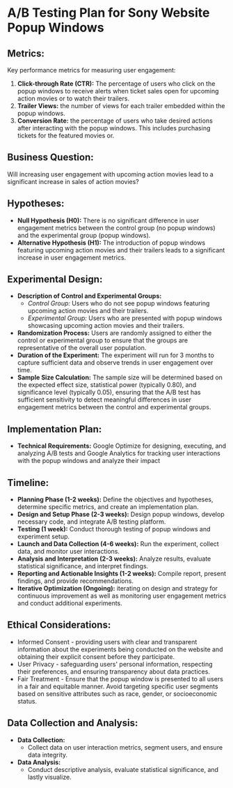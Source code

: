 # A/B Testing Plan for Sony Website Popup Windows

## Metrics:
Key performance metrics for measuring user engagement:
1. **Click-through Rate (CTR):** The percentage of users who click on the popup windows to receive alerts when ticket sales open for upcoming action movies or to watch their trailers.
2. **Trailer Views:** the number of views for each trailer embedded within the popup windows.
3. **Conversion Rate:** the percentage of users who take desired actions after interacting with the popup windows. This includes purchasing tickets for the featured movies or.

## Business Question:
Will increasing user engagement with upcoming action movies lead to a significant increase in sales of action movies?

## Hypotheses:
- **Null Hypothesis (H0):** There is no significant difference in user engagement metrics between the control group (no popup windows) and the experimental group (popup windows).
- **Alternative Hypothesis (H1):** The introduction of popup windows featuring upcoming action movies and their trailers leads to a significant increase in user engagement metrics.

## Experimental Design:
- **Description of Control and Experimental Groups:**
  - *Control Group:* Users who do not see popup windows featuring upcoming action movies and their trailers.
  - *Experimental Group:* Users who are presented with popup windows showcasing upcoming action movies and their trailers.
- **Randomization Process:** Users are randomly assigned to either the control or experimental group to ensure that the groups are representative of the overall user population.
- **Duration of the Experiment:** The experiment will run for 3 months to capture sufficient data and observe trends in user engagement over time.
- **Sample Size Calculation:**  The sample size will be determined based on the expected effect size, statistical power (typically 0.80), and significance level (typically 0.05), ensuring that the A/B test has sufficient sensitivity to detect meaningful differences in user engagement metrics between the control and experimental groups.

## Implementation Plan:
- **Technical Requirements:** Google Optimize for designing, executing, and analyzing A/B tests and Google Analytics for tracking user interactions with the popup windows and analyze their impact 

## Timeline: 
- **Planning Phase (1-2 weeks):** Define the objectives and hypotheses, determine specific metrics, and create an implementation plan.
- **Design and Setup Phase (2-3 weeks):** Design popup windows, develop necessary code, and integrate A/B testing platform.
- **Testing (1 week):** Conduct thorough testing of popup windows and experiment setup.
- **Launch and Data Collection (4-6 weeks):** Run the experiment, collect data, and monitor user interactions.
- **Analysis and Interpretation (2-3 weeks):** Analyze results, evaluate statistical significance, and interpret findings.
- **Reporting and Actionable Insights (1-2 weeks):** Compile report, present findings, and provide recommendations.
- **Iterative Optimization (Ongoing):** iterating on design and strategy for continuous improvement as well as monitoring user engagement metrics and conduct additional experiments.

## Ethical Considerations:
- Informed Consent - providing users with clear and transparent information about the experiments being conducted on the website and obtaining their explicit consent before they participate.
- User Privacy - safeguarding users' personal information, respecting their preferences, and ensuring transparency about data practices.
- Fair Treatment - Ensure that the popup window is presented to all users in a fair and equitable manner. Avoid targeting specific user segments based on sensitive attributes such as race, gender, or socioeconomic status.


## Data Collection and Analysis:
- **Data Collection:** 
  - Collect data on user interaction metrics, segment users, and ensure data integrity.
- **Data Analysis:** 
  - Conduct descriptive analysis, evaluate statistical significance, and lastly visualize.
